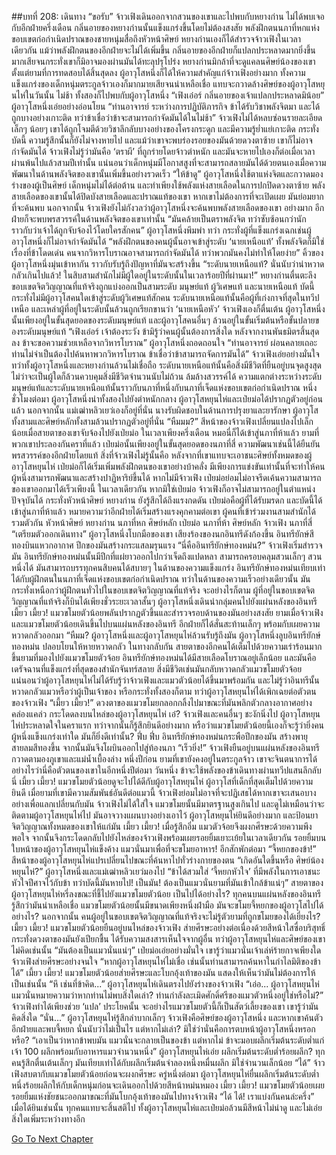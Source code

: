 ##บทที่ 208: เดินทาง
“ขอรับ”
จ้าวเฟิงเดินออกจากสวนของเขาและไปพบกับหยางก่าน
ไม่ได้พบเจอกับอีกฝ่ายครึ่งเดือน กลิ่นอายของหยางก่านนั้นแข็งแกร่งขึ้นโดยไม่ต้องสงสัย พลังฝึกตนนภาที่หกแห่งขอบเขตก่อกำเนิดปราณของชายหนุ่มสื่อถึงหัวหน้าศิษย์
หยางก่านเองก็ได้สำรวจจ้าวเฟิงในเวลาเดียวกัน แม้ว่าพลังฝึกตนของอีกฝ่ายจะไม่ได้เพิ่มขึ้น กลิ่นอายของอีกฝ่ายก็แปลกประหลาดมากยิ่งขึ้น มากเสียจนกระทั่งเขาก็มิอาจมองผ่านมันได้ทะลุปรุโปร่ง
หยางก่านมิกล้าที่จะดูแคลนศิษย์น้องของเขา ตั้งแต่ยามที่การทดสอบได้สิ้นสุดลง ผู้อาวุโสหนึ่งก็ได้ให้ความสำคัญแก่จ้าวเฟิงอย่างมาก ทั้งความแข็งแกร่งของเด็กหนุ่มตระกูลจ้าวเองก็มากมายเสียจนน่าเหลือเชื่อ แทบจะกวาดล้างศิษย์ของผู้อาวุโสหยุนไห่ในวันนั้น
ไม่ช้า ทั้งสองก็ไปพบกับผู้อาวุโสหนึ่ง
“เฟิงเอ๋อร์ กลิ่นอายของเจ้าแปลกประหลาดมิน้อย” ผู้อาวุโสหนึ่งเอ่ยอย่างอ่อนโยน
“ท่านอาจารย์ ระหว่างการปฏิบัติภารกิจ ข้าได้รับวิชาพลังจิตมา และได้ถูกบางอย่างเกาะติด ทว่าข้าเชื่อว่าข้าจะสามารถกำจัดมันได้ในไม่ช้า” จ้าวเฟิงไม่ได้หลบซ่อนรายละเอียดเล็กๆ น้อยๆ
เขาได้ถูกโจมตีด้วยวิชาลึกลับบางอย่างของโครงกระดูก และมีความรู้ย่ำแย่เกาะติด
กระทั่งบัดนี้ ความรู้สึกนั้นก็ยังไม่จางหายไป และแม้ว่าเขาจะพบร่องรอยของมันด้วยดวงตาซ้าย เขาก็ไม่อาจกำจัดมันได้
จ้าวเฟิงไม่รู้ว่ามันคือ ‘ตราผี’ ที่ถูกร่ายโดยจ้าวตำหนัก และมันจะหายไปเองก็ต่อเมื่อเวลาผ่านพ้นไปแล้วสามปีเท่านั้น
แน่นอนว่าเด็กหนุ่มมีโอกาสสูงที่จะสามารถสลายมันได้ด้วยตนเองเมื่อความพัฒนาในด้านพลังจิตของเขานั้นเพิ่มขึ้นอย่างรวดเร็ว
“ให้ข้าดู”
ผู้อาวุโสหนึ่งใช้ตาแห่งจิตและกวาดมองร่างของผู้เป็นศิษย์
เด็กหนุ่มไม่ได้ต่อต้าน และทำเพียงใช้พลังแห่งสายเลือดในการปกปิดดวงตาซ้าย
พลังสายเลือดของเขานั้นได้ปิดบังสายเลือดและปราณแท้ของเขา หากเขาไม่ต้องการที่จะเปิดเผย มันย่อมยากที่จะค้นพบ นอกจากนั้น จ้าวเฟิงยังไม่กังวลว่าผู้อาวุโสหนึ่งจะค้นพบพลังสายเลือดของเขา อย่างมาก อีกฝ่ายก็จะพบพรสวรรค์ในด้านพลังจิตของเขาเท่านั้น
“มันคล้ายเป็นตราพลังจิต ทว่าซับซ้อนกว่านัก ราวกับว่าเจ้าได้ถูกจับจ้องไว้โดยใครสักคน” ผู้อาวุโสหนึ่งพึมพำ
ทว่า กระทั่งผู้ที่แข็งแกร่งเฉกเช่นผู้อาวุโสหนึ่งก็ไม่อาจกำจัดมันได้
“พลังฝึกตนของคนผู้นั้นอาจเข้าสู่ระดับ ‘นายเหนือแท้’ ทั้งพลังจิตก็มิใช่เรื่องที่ข้าโดดเด่น คนจากวิหารโบราณอาจสามารถกำจัดมันได้ ทว่าพวกมันคงไม่ทำให้โดยง่าย”
คิ้วของผู้อาวุโสหนึ่งมุ่นเข้าหากัน ราวกับรับรู้ถึงปัญหาที่มันจะสร้างขึ้น
“ระดับนายเหนือแท้? นั่นนับว่าน่าหวาดกลัวเกินไปแล้ว! ในสิบสามสำนักไม่มีผู้ใดอยู่ในระดับนั้นในเวลาร้อยปีที่ผ่านมา!” หยางก่านตื่นตะลึง
ขอบเขตจิตวิญญาณที่แท้จริงถูกแบ่งออกเป็นสามระดับ มนุษย์แท้ ผู้วิเศษแท้ และนายเหนือแท้
บัดนี้ กระทั่งไม่มีผู้อาวุโสคนใดเข้าสู่ระดับผู้วิเศษแท้สักคน
ระดับนายเหนือแท้นั้นคือผู้ที่เก่งกาจที่สุดในทวีปเหนือ และเหล่าผู้ที่อยู่ในระดับนั้นล้วนถูกเรียกขานว่า ‘นายเหนือหัว’
จ้าวเฟิงเองก็ตื่นเต้น ผู้อาวุโสหนึ่งนั้นเพียงอยู่ในขั้นสุดยอดของระดับมนุษย์แท้ และผู้อาวุโสคนอื่นๆ ล้วนอยู่ในขั้นเริ่มต้นหรือขั้นปลายของระดับมนุษย์แท้
“เฟิงเอ๋อร์ เจ้าต้องระวัง ข้ามิรู้ว่าคนผู้นั้นต้องการสิ่งใด หลังจากงานพันธมิตรสิ้นสุดลง ข้าจะขอความช่วยเหลือจากวิหารโบราณ” ผู้อาวุโสหนึ่งถอดถอนใจ
“ท่านอาจารย์ ผ่อนคลายเถอะ ท่านไม่จำเป็นต้องไปค้นหาพวกวิหารโบราณ ข้าเชื่อว่าข้าสามารถจัดการมันได้” จ้าวเฟิงเอ่ยอย่างมั่นใจ ทว่าทั้งผู้อาวุโสหนึ่งและหยางก่านล้วนไม่เชื่อถือ
ระดับนายเหนือแท้นั้นคือสิ่งมีชีวิตที่ยืนอยู่บนจุดสูงสุด ไม่ว่าจะเป็นผู้ใดก็ล้วนควบคุมสิ่งมีชีวิตจำนวนนับไม่ถ้วน ล้มล้างสวรรค์ได้
ความแตกต่างระหว่างระดับมนุษย์แท้และระดับนายเหนือแท้นั้นราวกับนภาที่หนึ่งกับนภาที่เจ็ดแห่งขอบเขตก่อกำเนิดปราณ
หนึ่งชั่วโมงต่อมา
ผู้อาวุโสหนึ่งนำทั้งสองไปยังตำหนักกลาง
ผู้อาวุโสหยุนไห่และเป่ยม่อได้ปรากฏตัวอยู่ก่อนแล้ว
นอกจากนั้น แม่เฒ่าหลิวเยว่เองก็อยู่ที่นั่น นางรับผิดชอบในด้านการปรุงยาและยารักษา
ผู้อาวุโสทั้งสามและศิษย์หลักทั้งสามล้วนปรากฏตัวอยู่ที่นั่น
“หืมมม?”
สีหน้าของจ้าวเฟิงเปลี่ยนแปลงไปเล็กน้อยเมื่อสายตาของเขาจับจ้องไปยังเป่ยม่อ ในเวลาเพียงครึ่งเดือน หมอนี่ก็ได้เข้าสู่นภาที่ห้าแล้ว
ยามที่พวกเขาประลองกันคราที่แล้ว เป่ยม่อนั้นเพียงอยู่ในขั้นสุดยอดของนภาที่สี่
ความพัฒนาเช่นนี้ได้ยืนยันพรสวรรค์ของอีกฝ่ายโดยแท้
สิ่งที่จ้าวเฟิงไม่รู้นั้นคือ หลังจากที่เขาแทบจะเอาชนะศิษย์ทั้งหมดของผู้อาวุโสหยุนไห่ เป่ยม่อก็ได้เริ่มเพิ่มพลังฝึกตนของเขาอย่างบ้าคลั่ง
มีเพียงการแข่งขันเท่านั้นที่จะทำให้คนผู้หนึ่งสามารถพัฒนาและสร้างปาฏิหาริย์ขึ้นได้
หากไม่มีจ้าวเฟิง เป่ยม่อย่อมไม่อาจรีดเค้นความสามารถของเขาออกมาได้เร็วเพียงนี้ ในเวลาเดียวกัน หากมิใช่เป่ยม่อ จ้าวเฟิงก็อาจไม่สามารถอยู่ในตำแหน่งปัจจุบันได้
กระทั่งหัวหน้าศิษย์ หยางก่าน ยังรู้สึกได้ถึงแรงกดดัน เป่ยม่อคือผู้ที่ได้รับมรดก และบัดนี้ได้เข้าสู่นภาที่ห้าแล้ว หมายความว่าอีกฝ่ายได้เริ่มสร้างแรงคุกคามต่อเขา
ผู้คนที่เข้าร่วมงานสามสำนักได้รวมตัวกัน
หัวหน้าศิษย์ หยางก่าน นภาที่หก
ศิษย์หลัก เป่ยม่อ นภาที่ห้า
ศิษย์หลัก จ้าวเฟิง นภาที่สี่
“เตรียมตัวออกเดินทาง”
ผู้อาวุโสหนึ่งโบกมือของเขา เสียงร้องของนกอินทรีดังก้องขึ้น อินทรียักษ์สีทองบินแหวกอากาศ ปีกของมันสร้างกระแสลมรุนแรง
“นี่คืออินทรียักษ์ทองหม่น?”
จ้าวเฟิงเริ่มสำรวจมัน
อินทรียักษ์ทองหม่นนั้นมีปีกที่แผ่ยาวออกไปกว่าเจ็ดถึงแปดหลา สามารถครอบคลุมสวนเล็กๆ สวนหนึ่งได้ มันสามารถบรรทุกคนสิบคนได้สบายๆ
ในด้านของความแข็งแกร่ง อินทรียักษ์ทองหม่นเทียบเท่าได้กับผู้ฝึกตนในนภาที่เจ็ดแห่งขอบเขตก่อกำเนิดปราณ ทว่าในด้านของความเร็วอย่างเดียวนั้น มันกระทั่งเหนือกว่าผู้ฝึกตนทั่วไปในขอบเขตจิตวิญญาณที่แท้จริง จะอย่างไรก็ตาม ผู้ที่อยู่ในขอบเขตจิตวิญญาณที่แท้จริงก็บินได้เพียงชั่วระยะเวลาสั้นๆ
ผู้อาวุโสหนึ่งเดินนำกลุ่มคนไปยังแผ่นหลังของอินทรี
เมี้ยว เมี้ยว!
แมวขโมยตัวน้อยพลันปรากฏตัวขึ้นและสำรวจรอบด้านของมันอย่างสงสัย
ยามเมื่อจ้าวเฟิงและแมวขโมยตัวน้อยเดินขึ้นไปบนแผ่นหลังของอินทรี อีกฝ่ายก็ได้สั่นสะท้านเล็กๆ พร้อมกับเผยความหวาดกลัวออกมา
“หืมม?
ผู้อาวุโสหนึ่งและผู้อาวุโสหยุนไห่ล้วนรับรู้ถึงมัน ผู้อาวุโสหนึ่งลูบอินทรียักษ์ทองหม่น ปลอบโยนให้หายหวาดกลัว ในทางกลับกัน สายตาของอีกคนได้เต็มไปด้วยความเร่าร้อนมากขึ้นยามที่มองไปยังแมวขโมยตัวจ้อย
อินทรียักษ์ทองหม่นได้มีสายเลือดโบราณอยู่เล็กน้อย และมันคือเดรัจฉานที่แข็งแกร่งที่สุดของสำนักจันทร์สลาย สิ่งมีชีวิตเช่นมันกลับหวาดกลัวแมวขโมยตัวจ้อย
แน่นอนว่าผู้อาวุโสหยุนไห่ไม่ได้รับรู้ว่าจ้าวเฟิงและแมวตัวน้อยได้ขึ้นมาพร้อมกัน และไม่รู้ว่าอินทรีนั้นหวาดกลัวแมวหรือว่าผู้เป็นเจ้าของ หรือกระทั่งทั้งสองก็ตาม
ทว่าผู้อาวุโสหยุนไห่ได้เพิกเฉยต่อตัวตนของจ้าวเฟิง
“เมี้ยว เมี้ยว!”
ดวงตาของแมวขโมยกลอกกลิ้งไปมาขณะที่มันพลิกตัวกลางอากาศอย่างคล่องแคล่ว กระโดดลงบนไหล่ของผู้อาวุโสหยุนไห่
เอ๋?
จ้าวเฟิงและคนอื่นๆ ชะงักนิ่งไป
ผู้อาวุโสหยุนไห่ประหลาดใจในคราแรก ทว่าจากนั้นก็รู้สึกยินดีอย่างมาก หรือว่าแมวขโมยตัวน้อยนี้เองก็จะรู้ว่ายิ่งคนผู้หนึ่งแข็งแกร่งเท่าใด มันก็ยิ่งดีเท่านั้น?
ฟึ่บ ฟึ่บ
อินทรียักษ์ทองหม่นกระพือปีกของมัน สร้างพายุสายลมสีทองขึ้น จากนั้นมันจึงโผบินออกไปสู่ท้องนภา
“เร็วยิ่ง!”
จ้าวเฟิงยืนอยู่บนแผ่นหลังของอินทรี กวาดตามองภูเขาและแม่น้ำเบื้องล่าง
หนึ่งปีก่อน ยามที่เขายังคงอยู่ในตระกูลจ้าว เขาจะจินตนาการได้อย่างไรว่านี่คือตัวตนของเขาในอีกหนึ่งปีต่อมา
วันหนึ่ง ข้าจะใช้พลังของข้าเดินทางผ่านทวีปแสนลึกลับนี่
เมี้ยว เมี้ยว!
แมวขโมยตัวน้อยดูจะไปได้ดีกับผู้อาวุโสหยุนไห่ ผู้อาวุโสที่เด็กที่สุดเต็มไปด้วยความยินดี เมื่อยามที่เขามีความสัมพันธ์อันดีต่อแมวนี้ จ้าวเฟิงย่อมไม่อาจที่จะปฏิเสธได้หากเขาจะเสนอบางอย่างเพื่อแลกเปลี่ยนกับมัน
จ้าวเฟิงไม่ได้ใส่ใจ แมวขโมยนั้นมีมาตรฐานสูงเกินไป และดูไม่เหมือนว่าจะติดตามผู้อาวุโสหยุนไห่ไป มันอาจวางแผนบางอย่างเอาไว้
ผู้อาวุโสหยุนไห่ยินดีอย่างมาก และป้อนยาจิตวิญญาณทั้งหมดของเขาให้แก่มัน
เมี้ยว เมี้ยว!
เมื่อรู้สึกอิ่ม แมวตัวจ้อยจึงผงกศีรษะด้วยความพึงพอใจ จากนั้นจึงกระโดดกลับไปยังไหล่ของจ้าวเฟิงพร้อมเผยรอยยิ้มเยาะเย้ยในเวลาเดียวกัน
รอยยิ้มบนใบหน้าของผู้อาวุโสหยุนไห่แข็งค้าง แมวนั่นมาเพื่อที่จะขโมยอาหาร!
อีกสักพักต่อมา
“จี้หยกของข้า!”
สีหน้าของผู้อาวุโสหยุนไห่แปรเปลี่ยนไปขณะที่ค้นหาไปทั่วร่างกายของตน
“เกิดอันใดขึ้นหรือ ศิษย์น้องหยุนไห่?”
ผู้อาวุโสหนึ่งและแม่เฒ่าหลิวเยว่มองไป
“ข้าได้สวมใส่ ‘จี้หยกหัวใจ’ ที่มีพลังในการเอาชนะหัวใจปีศาจไว้กับข้า ทว่าบัดนี้มันหายไป! เป็นมัน! ต้องเป็นแมวนั่นยามที่มันเข้าใกล้ข้าแน่ๆ”
สายตาของผู้อาวุโสหยุนไห่หรี่ลงขณะที่ชี้ไปยังแมวขโมยตัวน้อย
เป็นไปได้อย่างไร?
ทุกคนบนแผ่นหลังของอินทรีรู้สึกว่ามันน่าเหลือเชื่อ แมวขโมยตัวน้อยนั้นมีขนาดเพียงหนึ่งฝ่ามือ มันจะขโมยจี้หยกของผู้อาวุโสไปได้อย่างไร? นอกจากนั้น คนผู้อยู่ในขอบเขตจิตวิญญาณที่แท้จริงจะไม่รู้ตัวยามที่ถูกขโมยของได้เยี่ยงไร?
เมี้ยว เมี้ยว!
แมวขโมยตัวน้อยยืนอยู่บนไหล่ของจ้าวเฟิง ส่ายศีรษะอย่างต่อเนื่องด้วยสีหน้าใสซื่อบริสุทธิ์ กระทั่งดวงตาของมันยังเปียกชื้น ได้รับความสงสารเห็นใจจากผู้อื่น
ทว่าผู้อาวุโสหยุนไห่และศิษย์ของเขาไม่คิดเช่นนั้น
“มันต้องเป็นแมวนั่นแน่ๆ” เป่ยม่อเอ่ยอย่างมั่นใจ เขารู้ว่าแมวนั่นเจ้าเล่ห์ร้ายกาจเพียงใด
จ้าวเฟิงส่ายศีรษะอย่างจนใจ
“หากผู้อาวุโสหยุนไห่ไม่เชื่อ เช่นนั้นท่านสามารถค้นหาในกำไลมิติของข้าได้”
เมี้ยว เมี้ยว!
แมวขโมยตัวน้อยส่ายศีรษะและโบกอุ้งเท้าของมัน แสดงให้เห็นว่ามันไม่ต้องการให้เป็นเช่นนั้น
“หึ เช่นที่ข้าคิด...”
ผู้อาวุโสหยุนไห่เดินตรงไปยังร่างของจ้าวเฟิง
“เอ่อ... ผู้อาวุโสหยุนไห่ แมวนั่นหมายความว่าหากท่านไม่พบสิ่งใดเล่า? ท่านกำลังละเมิดศักดิ์ศรีของแมวตัวหนึ่งอยู่ใช่หรือไม่?”
จ้าวเฟิงทำได้เพียงช่วย ‘แปล’ ประโยคนั้น
จะอย่างไรแมวขโมยตัวนี้ก็เป็นสัตว์เลี้ยงของเขา เขารู้ว่ามันคิดสิ่งใด
“นั่น...”
ผู้อาวุโสหยุนไห่รู้สึกลำบากเล็กๆ จ้าวเฟิงคือศิษย์ของผู้อาวุโสหนึ่ง และหากเขาค้นตัวอีกฝ่ายและพบจี้หยก นั่นนับว่าไม่เป็นไร แต่หากไม่เล่า? มิใช่ว่านั่นคือการตบหน้าผู้อาวุโสหนึ่งหรอกหรือ?
“เอาเป็นว่าหากข้าพบมัน แมวนั่นจะกลายเป็นของข้า แต่หากไม่ ข้าจะมอบผลึกเริ่มต้นระดับต่ำแก่เจ้า 100 ผลึกพร้อมกับอาหารแมวจำนวนหนึ่ง” ผู้อาวุโสหยุนไห่เอ่ย
ผลึกเริ่มต้นระดับต่ำร้อยผลึก?
ทุกคนรู้สึกตื่นเต้นเล็กๆ มันเทียบเท่าได้กับผลึกเริ่มต้นจำลองหนึ่งหมื่นผลึก มิใช่จำนวนเล็กน้อย
“ได้”
จ้าวเฟิงสบตากับแมวขโมยตัวน้อยก่อนจะผงกศีรษะ
ครู่หนึ่งต่อมา
ผู้อาวุโสหยุนไห่ยื่นผลึกเริ่มต้นระดับต่ำหนึ่งร้อยผลึกให้กับเด็กหนุ่มก่อนจะเดินออกไปด้วยสีหน้าหม่นหมอง
เมี้ยว เมี้ยว!
แมวขโมยตัวน้อยเผยรอยยิ้มแห่งชัยชนะออกมาขณะที่มันโบกอุ้งเท้าของมันไปทางจ้าวเฟิง
“ได้ ได้! เราแบ่งกันคนล่ะครึ่ง”
เมื่อได้ยินเช่นนั้น ทุกคนแทบจะสิ้นสติไป
ทั้งผู้อาวุโสหยุนไห่และเป่ยม่อล้วนมีสีหน้าไม่น่าดู และไม่เอ่ยสิ่งใดเพิ่มระหว่างทางอีก


[Go To Next Chapter]( ./25.md)
